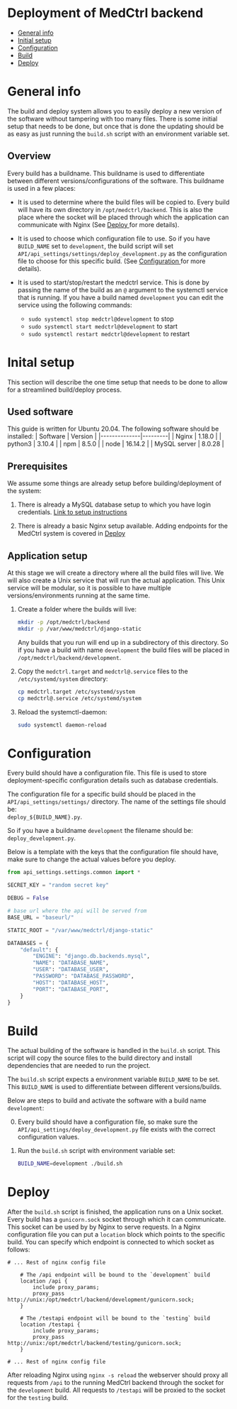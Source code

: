# Deployment of MedCtrl backend

* [ General info ](#general)
* [ Initial setup ](#initSetup)
* [ Configuration ](#configuration)
* [ Build ](#build)
* [ Deploy ](#deploy)

<a name="general"></a>
# General info

The build and deploy system allows you to easily deploy a new version of the software without tampering with too many files.
There is some initial setup that needs to be done, but once that is done the updating should be as easy as just running the `build.sh` script with an environment variable set.

## Overview

Every build has a buildname. This buildname is used to differentiate between different versions/configurations of the software. This buildname is used in a few places:


* It is used to determine where the build files will be copied to. Every build will have its own directory in `/opt/medctrl/backend`. This is also the place where the socket will be placed through which the application can communicate with Nginx (See [ Deploy ](#deploy) for more details).

* It is used to choose which configuration file to use. So if you have `BUILD_NAME` set to `development`, the build script will set `API/api_settings/settings/deploy_development.py` as the configuration file to choose for this specific build. (See [ Configuration ](#configuration) for more details).

* It is used to start/stop/restart the medctrl service. This is done by passing the name of the build as an `@` argument to the systemctl service that is running. If you have a build named `development` you can edit the service using the following commands:
    * `sudo systemctl stop medctrl@development` to stop
    * `sudo systemctl start medctrl@development` to start
    * `sudo systemctl restart medctrl@development` to restart


<a name="initSetup"></a>
# Inital setup

This section will describe the one time setup that needs to be done to allow for a streamlined build/deploy process.

## Used software

This guide is written for Ubuntu 20.04. The following software should be installed:
| Software     | Version |
|--------------|---------|
| Nginx        | 1.18.0  |
| python3      | 3.10.4  |
| npm          | 8.5.0   |
| node         | 16.14.2 |
| MySQL server | 8.0.28  |

## Prerequisites
We assume some things are already setup before building/deployment of the system:
1. There is already a MySQL database setup to which you have login credentials. [ Link to setup instructions ](https://www.digitalocean.com/community/tutorials/how-to-install-mysql-on-ubuntu-20-04)

2. There is already a basic Nginx setup available. Adding endpoints for the MedCtrl system is covered in [ Deploy ](#deploy)

## Application setup

At this stage we will create a directory where all the build files will live. We will also create a Unix service that will run the actual application. This Unix service will be modular, so it is possible to have multiple versions/environments running at the same time.


1. Create a folder where the builds will live:
    ```bash
    mkdir -p /opt/medctrl/backend
    mkdir -p /var/www/medctrl/django-static
    ```
    Any builds that you run will end up in a subdirectory of this directory. So if you have a build with name `development` the build files will be placed in `/opt/medctrl/backend/development`.

2. Copy the `medctrl.target` and `medctrl@.service` files to the `/etc/systemd/system` directory:
    ```bash
    cp medctrl.target /etc/systemd/system
    cp medctrl@.service /etc/systemd/system
    ```

3. Reload the systemctl-daemon:
    ```bash
    sudo systemctl daemon-reload
    ```

<a name="configuration"></a>
# Configuration

Every build should have a configuration file. This file is used to store deployment-specific configuration details such as database credentials.

The configuration file for a specific build should be placed in the `API/api_settings/settings/` directory. The name of the settings file should be: \
`deploy_${BUILD_NAME}.py`.

So if you have a buildname `development` the filename should be: \
`deploy_development.py`.

Below is a template with the keys that the configuration file should have, make sure to change the actual values before you deploy.
```py
from api_settings.settings.common import *

SECRET_KEY = "random secret key"

DEBUG = False

# base url where the api will be served from
BASE_URL = "baseurl/"

STATIC_ROOT = "/var/www/medctrl/django-static"

DATABASES = {
    "default": {
        "ENGINE": "django.db.backends.mysql",
        "NAME": "DATABASE_NAME",
        "USER": "DATABASE_USER",
        "PASSWORD": "DATABASE_PASSWORD",
        "HOST": "DATABASE_HOST",
        "PORT": "DATABASE_PORT",
    }
}
```

<a name="build"></a>
# Build

The actual building of the software is handled in the `build.sh` script. This script will copy the source files to the build directory and install dependencies that are needed to run the project.

The `build.sh` script expects a environment variable `BUILD_NAME` to be set. This `BUILD_NAME` is used to differentiate between different versions/builds.

Below are steps to build and activate the software with a build name `development`:

0. Every build should have a configuration file, so make sure the `API/api_settings/deploy_development.py` file exists with the correct configuration values.

1. Run the `build.sh` script with environment variable set:
    ```bash
    BUILD_NAME=development ./build.sh
    ```

<a name="deploy"></a>
# Deploy

After the `build.sh` script is finished, the application runs on a Unix socket. Every build has a `gunicorn.sock` socket through which it can communicate. This socket can be used by by Nginx to serve requests. In a Nginx configuration file you can put a `location` block which points to the specific build. You can specify which endpoint is connected to which socket as follows:
```nginx
# ... Rest of nginx config file

    # The /api endpoint will be bound to the `development` build
    location /api {
        include proxy_params;
        proxy_pass http://unix:/opt/medctrl/backend/development/gunicorn.sock;
    }

    # The /testapi endpoint will be bound to the `testing` build
    location /testapi {
        include proxy_params;
        proxy_pass http://unix:/opt/medctrl/backend/testing/gunicorn.sock;
    }

# ... Rest of nginx config file
```

After reloading Nginx using `nginx -s reload` the webserver should proxy all requests from `/api` to the running MedCtrl backend through the socket for the `development` build. All requests to `/testapi` will be proxied to the socket for the `testing` build.